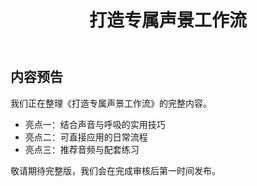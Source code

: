 ﻿---
lang: zh-CN
title: 打造专属声景工作流
slug: blog-soundscapes
category: blog
tag: 博客
summary: 根据任务类型选择声音组合，让创意与效率并存。
keywords: 音疗, 博客
updated: 2025-10-13
---

## 内容预告

我们正在整理《打造专属声景工作流》的完整内容。

- 亮点一：结合声音与呼吸的实用技巧
- 亮点二：可直接应用的日常流程
- 亮点三：推荐音频与配套练习

敬请期待完整版，我们会在完成审核后第一时间发布。

